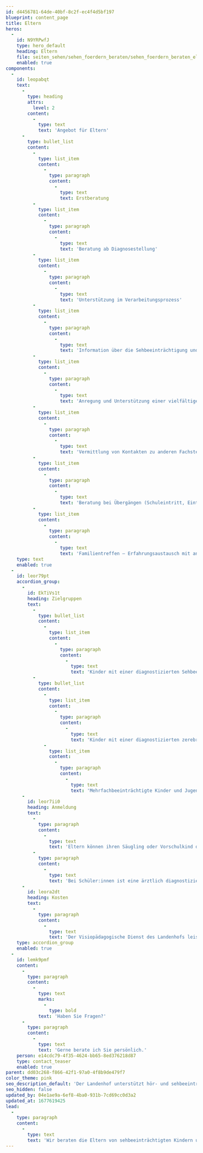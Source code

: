 ```yaml
---
id: d4456781-64de-40bf-8c2f-ec4f4d5bf197
blueprint: content_page
title: Eltern
heros:
  -
    id: N9YRPwfJ
    type: hero_default
    heading: Eltern
    file: seiten_sehen/sehen_foerdern_beraten/sehen_foerdern_beraten_eltern_2023-01.jpg
    enabled: true
components:
  -
    id: leopabqt
    text:
      -
        type: heading
        attrs:
          level: 2
        content:
          -
            type: text
            text: 'Angebot für Eltern'
      -
        type: bullet_list
        content:
          -
            type: list_item
            content:
              -
                type: paragraph
                content:
                  -
                    type: text
                    text: Erstberatung
          -
            type: list_item
            content:
              -
                type: paragraph
                content:
                  -
                    type: text
                    text: 'Beratung ab Diagnosestellung'
          -
            type: list_item
            content:
              -
                type: paragraph
                content:
                  -
                    type: text
                    text: 'Unterstützung im Verarbeitungsprozess'
          -
            type: list_item
            content:
              -
                type: paragraph
                content:
                  -
                    type: text
                    text: 'Information über die Sehbeeinträchtigung und deren Auswirkungen'
          -
            type: list_item
            content:
              -
                type: paragraph
                content:
                  -
                    type: text
                    text: 'Anregung und Unterstützung einer vielfältigen Interaktion mit dem Kind'
          -
            type: list_item
            content:
              -
                type: paragraph
                content:
                  -
                    type: text
                    text: 'Vermittlung von Kontakten zu anderen Fachstellen'
          -
            type: list_item
            content:
              -
                type: paragraph
                content:
                  -
                    type: text
                    text: 'Beratung bei Übergängen (Schuleintritt, Eintritt ins Berufsleben / in eine weiterführende Schule)'
          -
            type: list_item
            content:
              -
                type: paragraph
                content:
                  -
                    type: text
                    text: 'Familientreffen – Erfahrungsaustausch mit anderen betroffenen Familien'
    type: text
    enabled: true
  -
    id: leor79pt
    accordion_group:
      -
        id: EkTiVs1t
        heading: Zielgruppen
        text:
          -
            type: bullet_list
            content:
              -
                type: list_item
                content:
                  -
                    type: paragraph
                    content:
                      -
                        type: text
                        text: 'Kinder mit einer diagnostizierten Sehbeeinträchtigung (Low Vision)'
          -
            type: bullet_list
            content:
              -
                type: list_item
                content:
                  -
                    type: paragraph
                    content:
                      -
                        type: text
                        text: 'Kinder mit einer diagnostizierten zerebralen visuellen Wahrnehmungsstörung (CVI = Cerebral Visual Impairment)'
              -
                type: list_item
                content:
                  -
                    type: paragraph
                    content:
                      -
                        type: text
                        text: 'Mehrfachbeeinträchtigte Kinder und Jugendliche mit einer Sehbeeinträchtigung'
      -
        id: leor7ii0
        heading: Anmeldung
        text:
          -
            type: paragraph
            content:
              -
                type: text
                text: 'Eltern können ihren Säugling oder Vorschulkind direkt bei uns anmelden.'
          -
            type: paragraph
            content:
              -
                type: text
                text: 'Bei Schüler:innen ist eine ärztlich diagnostizierte Sehbeeinträchtigung oder eine CVI-Verdachtsdiagnose (Cerebral Visual Impairment = zerebrale visuelle Wahrnehmungsstörung) Voraussetzung für eine Anmeldung bei uns.'
      -
        id: leora2dt
        heading: Kosten
        text:
          -
            type: paragraph
            content:
              -
                type: text
                text: 'Der Visiopädagogische Dienst des Landenhofs leistet sein Angebot im Auftrag des Kantons Aargau und ist deshalb kostenlos.'
    type: accordion_group
    enabled: true
  -
    id: lemk9pmf
    content:
      -
        type: paragraph
        content:
          -
            type: text
            marks:
              -
                type: bold
            text: 'Haben Sie Fragen?'
      -
        type: paragraph
        content:
          -
            type: text
            text: 'Gerne berate ich Sie persönlich.'
    person: e14cdc79-4f35-4624-bb65-8ed376218d87
    type: contact_teaser
    enabled: true
parent: dd03c268-f866-42f1-97a0-4f8b9de479f7
color_theme: pink
seo_description_default: 'Der Landenhof unterstützt hör- und sehbeeinträchtigte Kinder & Jugendliche in ihrem selbstbestimmten Leben durch Förderung ihrer Fähigkeiten & Entwicklung'
seo_hidden: false
updated_by: 04e1ae9a-6ef8-4ba0-931b-7cd69cc0d3a2
updated_at: 1677619425
lead:
  -
    type: paragraph
    content:
      -
        type: text
        text: 'Wir beraten die Eltern von sehbeeinträchtigten Kindern und deren Umfeld in allen Fragen rund um die Sehbeeinträchtigung.'
---
```

